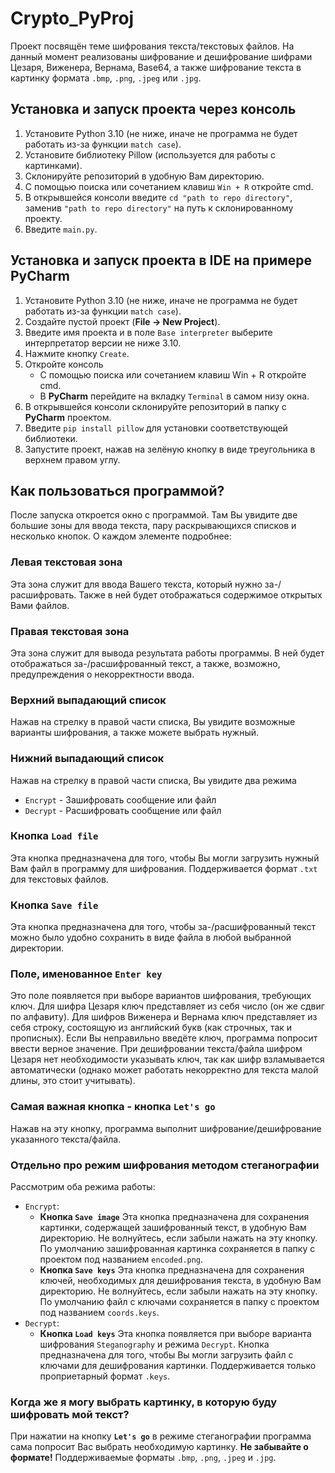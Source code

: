 # Crypto_PyProj
Проект посвящён теме шифрования текста/текстовых файлов. На данный момент реализованы шифрование и дешифрование шифрами Цезаря, Виженера, Вернама, Base64, а также шифрование текста в картинку формата `.bmp`, `.png`, `.jpeg` или `.jpg`. 

## Установка и запуск проекта через консоль
1. Установите Python 3.10 (не ниже, иначе не программа не будет работать из-за функции `match case`).
2. Установите библиотеку Pillow (используется для работы с картинками).
3. Склонируйте репозиторий в удобную Вам директорию.
4. С помощью поиска или сочетанием клавиш `Win + R` откройте cmd.
5. В открывшейся консоли введите `cd "path to repo directory"`, заменив `"path to repo directory"` на путь к склонированному проекту.
6. Введите `main.py`.

## Установка и запуск проекта в IDE на примере PyCharm
1. Установите Python 3.10 (не ниже, иначе не программа не будет работать из-за функции `match case`).
2. Создайте пустой проект (**File -> New Project**).
3. Введите имя проекта и в поле `Base interpreter` выберите интерпретатор версии не ниже 3.10.
4. Нажмите кнопку `Create`.
5. Откройте консоль
    * С помощью поиска или сочетанием клавиш Win + R откройте cmd.
    * В __PyCharm__ перейдите на вкладку `Terminal` в самом низу окна.
6. В открывшейся консоли склонируйте репозиторий в папку с __PyCharm__ проектом.
7. Введите `pip install pillow` для установки соответствующей библиотеки.
8. Запустите проект, нажав на зелёную кнопку в виде треугольника в верхнем правом углу.

## Как пользоваться программой?
После запуска откроется окно с программой. Там Вы увидите две большие зоны для ввода текста, пару раскрывающихся списков и несколько кнопок. О каждом элементе подробнее:

### Левая текстовая зона
Эта зона служит для ввода Вашего текста, который нужно за-/расшифровать. Также в ней будет отображаться содержимое открытых Вами файлов.

### Правая текстовая зона
Эта зона служит для вывода результата работы программы. В ней будет отображаться за-/расшифрованный текст, а также, возможно, предупреждения о некорректности ввода.

### Верхний выпадающий список
Нажав на стрелку в правой части списка, Вы увидите возможные варианты шифрования, а также можете выбрать нужный.

### Нижний выпадающий список
Нажав на стрелку в правой части списка, Вы увидите два режима
* `Encrypt` - Зашифровать сообщение или файл
* `Decrypt` - Расшифровать сообщение или файл

### Кнопка `Load file`
Эта кнопка предназначена для того, чтобы Вы могли загрузить нужный Вам файл в программу для шифрования. Поддерживается формат `.txt` для текстовых файлов.

### Кнопка `Save file`
Эта кнопка предназначена для того, чтобы за-/расшифрованный текст можно было удобно сохранить в виде файла в любой выбранной директории.

### Поле, именованное `Enter key`
Это поле появляется при выборе вариантов шифрования, требующих ключ. Для шифра Цезаря ключ представляет из себя число (он же сдвиг по алфавиту). Для шифров Виженера и Вернама ключ представляет из себя строку, состоящую из английский букв (как строчных, так и прописных). Если Вы неправильно введёте ключ, программа попросит ввести верное значение. При дешифровании текста/файла шифром Цезаря нет необходимости указывать ключ, так как шифр взламывается автоматически (однако может работать некорректно для текста малой длины, это стоит учитывать).

### Самая важная кнопка - кнопка `Let's go`
Нажав на эту кнопку, программа выполнит шифрование/дешифрование указанного текста/файла.

### Отдельно про режим шифрования методом стеганографии
Рассмотрим оба режима работы:
* `Encrypt`:
    * **Кнопка `Save image`**
Эта кнопка предназначена для сохранения картинки, содержащей зашифрованный текст, в удобную Вам директорию. Не волнуйтесь, если забыли нажать на эту кнопку. По умолчанию зашифрованная картинка сохраняется в папку с проектом под названием `encoded.png`.
    * **Кнопка `Save keys`**
Эта кнопка предназначена для сохранения ключей, необходимых для дешифрования текста, в удобную Вам директорию. Не волнуйтесь, если забыли нажать на эту кнопку. По умолчанию файл с ключами сохраняется в папку с проектом под названием `coords.keys`.
* `Decrypt`: 
    * **Кнопка `Load keys`**
Эта кнопка появляется при выборе варианта шифрования `Steganography` и режима `Decrypt`. Кнопка предназначена для того, чтобы Вы могли загрузить файл с ключами для дешифрования картинки. Поддерживается только проприетарный формат `.keys`.

### Когда же я могу выбрать картинку, в которую буду шифровать мой текст?
При нажатии на кнопку **`Let's go`** в режиме стеганографии программа сама попросит Вас выбрать необходимую картинку. **Не забывайте о формате!** Поддерживаемые форматы `.bmp`, `.png`, `.jpeg` и `.jpg`.
